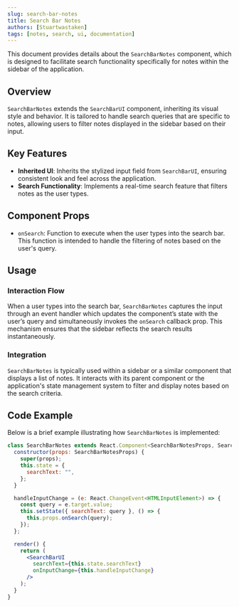 ```yaml
---
slug: search-bar-notes
title: Search Bar Notes
authors: [Stuartwastaken]
tags: [notes, search, ui, documentation]
---
```


This document provides details about the `SearchBarNotes` component, which is designed to facilitate search functionality specifically for notes within the sidebar of the application.

## Overview

`SearchBarNotes` extends the `SearchBarUI` component, inheriting its visual style and behavior. It is tailored to handle search queries that are specific to notes, allowing users to filter notes displayed in the sidebar based on their input.

## Key Features

- **Inherited UI**: Inherits the stylized input field from `SearchBarUI`, ensuring consistent look and feel across the application.
- **Search Functionality**: Implements a real-time search feature that filters notes as the user types.

## Component Props

- `onSearch`: Function to execute when the user types into the search bar. This function is intended to handle the filtering of notes based on the user's query.

## Usage

### Interaction Flow

When a user types into the search bar, `SearchBarNotes` captures the input through an event handler which updates the component’s state with the user’s query and simultaneously invokes the `onSearch` callback prop. This mechanism ensures that the sidebar reflects the search results instantaneously.

### Integration

`SearchBarNotes` is typically used within a sidebar or a similar component that displays a list of notes. It interacts with its parent component or the application's state management system to filter and display notes based on the search criteria.

## Code Example

Below is a brief example illustrating how `SearchBarNotes` is implemented:

```jsx
class SearchBarNotes extends React.Component<SearchBarNotesProps, SearchBarNotesState> {
  constructor(props: SearchBarNotesProps) {
    super(props);
    this.state = {
      searchText: "",
    };
  }

  handleInputChange = (e: React.ChangeEvent<HTMLInputElement>) => {
    const query = e.target.value;
    this.setState({ searchText: query }, () => {
      this.props.onSearch(query);
    });
  };

  render() {
    return (
      <SearchBarUI
        searchText={this.state.searchText}
        onInputChange={this.handleInputChange}
      />
    );
  }
}
```